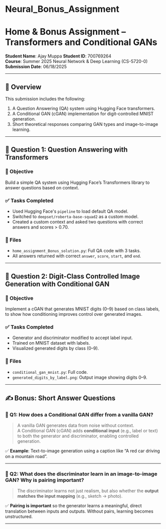 # Neural_Bonus_Assignment
# Home & Bonus Assignment – Transformers and Conditional GANs

**Student Name**: Ajay Muppa
**Student ID**: 700769264  
**Course**: Summer 2025 Neural Network & Deep Learning (CS-5720-0) 
**Submission Date**: 06/18/2025

---

## 📌 Overview

This submission includes the following:
1. A Question Answering (QA) system using Hugging Face transformers.
2. A Conditional GAN (cGAN) implementation for digit-controlled MNIST generation.
3. Short theoretical responses comparing GAN types and image-to-image learning.

---

## 🧠 Question 1: Question Answering with Transformers

### 🎯 Objective

Build a simple QA system using Hugging Face’s Transformers library to answer questions based on context.

### ✅ Tasks Completed

- Used Hugging Face's `pipeline` to load default QA model.
- Switched to `deepset/roberta-base-squad2` as a custom model.
- Created a custom context and asked two questions with correct answers and scores > 0.70.

### 📎 Files

- `home_assignment_Bonus_solution.py`: Full QA code with 3 tasks.
- All answers returned with correct `answer`, `score`, `start`, and `end`.

---

## 🤖 Question 2: Digit-Class Controlled Image Generation with Conditional GAN

### 🎯 Objective

Implement a cGAN that generates MNIST digits (0–9) based on class labels, to show how conditioning improves control over generated images.

### ✅ Tasks Completed

- Generator and discriminator modified to accept label input.
- Trained on MNIST dataset with labels.
- Visualized generated digits by class (0–9).

### 📎 Files

- `conditional_gan_mnist.py`: Full code.
- `generated_digits_by_label.png`: Output image showing digits 0–9.

---

## ✍️ Bonus: Short Answer Questions

### 🔹 Q1: How does a Conditional GAN differ from a vanilla GAN?

> A vanilla GAN generates data from noise without context.  
> A Conditional GAN (cGAN) adds **conditional input** (e.g., label or text) to both the generator and discriminator, enabling controlled generation.

✅ **Example**: Text-to-image generation using a caption like “A red car driving on a mountain road”.

---

### 🔹 Q2: What does the discriminator learn in an image-to-image GAN? Why is pairing important?

> The discriminator learns not just realism, but also whether the **output matches the input mapping** (e.g., sketch → photo).

✅ **Pairing is important** so the generator learns a meaningful, direct translation between inputs and outputs. Without pairs, learning becomes unstructured.

---

